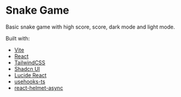 # Snake Game
Basic snake game with high score, score, dark mode and light mode.

Built with:
- [Vite](https://vitejs.dev)
- [React](https://react.dev)
- [TailwindCSS](https://tailwindcss.com/)
- [Shadcn UI](https://ui.shadcn.com)
- [Lucide React](https://lucide.dev)
- [usehooks-ts](https://usehooks-ts.com)
- [react-helmet-async](https://www.npmjs.com/package/react-helmet-async)
